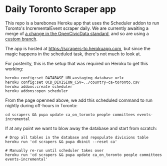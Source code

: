 # Daily Toronto Scraper app

This repo is a barebones Heroku app that uses the Scheduler addon to run
Toronto's IncrementalEvent scraper daily. We are currently awaiting a
merge of [a change in the OpenCivicData
standard](https://github.com/opencivicdata/python-opencivicdata-django/pull/57),
and so are using a [custom
branch](https://github.com/patcon/scrapers-ca/tree/test/eventagendaitem-classification-scrape).

The app is hosted at https://scrapers-to.herokuapp.com, but since the
magic happens in the scheduled task, there's not much to look at.

For posterity, this is the setup that was required on Heroku to get this
working:

```
heroku config:set DATABASE_URL=<staging database url>
heroku config:set OCD_DIVISION_CSV=../country-ca-toronto.csv
heroku addons:create scheduler
heroku addons:open scheduler
```

From the page openned above, we add this scheduled command to run
nightly during off-hours in Toronto:

    cd scrapers && pupa update ca_on_toronto people committees events-incremental

If at any point we want to blow away the database and start from
scratch:

```
# Drop all tables in the database and repopulate divisions table
heroku run 'cd scrapers && pupa dbinit --reset ca'

# Manually re-run until scheduler takes over
heroku run 'cd scrapers && pupa update ca_on_toronto people committees events-incremental'
```
